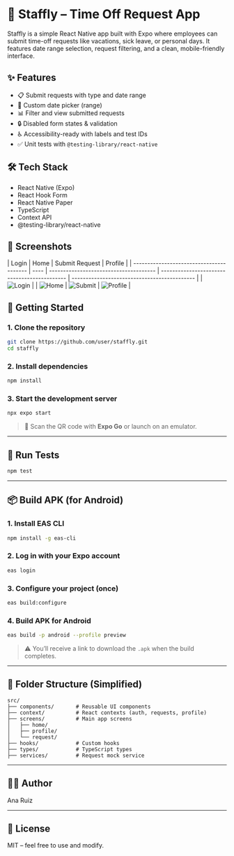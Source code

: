 # 📅 Staffly – Time Off Request App

Staffly is a simple React Native app built with Expo where employees can submit time-off requests like vacations, sick leave, or personal days. It features date range selection, request filtering, and a clean, mobile-friendly interface.

## ✨ Features

- 📋 Submit requests with type and date range
- 📆 Custom date picker (range)
- 📊 Filter and view submitted requests
- 🔒 Disabled form states & validation
- ♿️ Accessibility-ready with labels and test IDs
- ✅ Unit tests with `@testing-library/react-native`

## 🛠 Tech Stack

- React Native (Expo)
- React Hook Form
- React Native Paper
- TypeScript
- Context API
- @testing-library/react-native

## 📸 Screenshots

| Login                                    | Home | Submit Request                         | Profile                                      |
| ---------------------------------------- | ---- | -------------------------------------- | -------------------------------------------- | -------------------------------------------- |
| ![Login](./assets/screenshots/login.png) |      | ![Home](./assets/screenshots/home.png) | ![Submit](./assets/screenshots/requests.png) | ![Profile](./assets/screenshots/profile.png) |

## 🚀 Getting Started

### 1. Clone the repository

```bash
git clone https://github.com/user/staffly.git
cd staffly
```

### 2. Install dependencies

```bash
npm install
```

### 3. Start the development server

```bash
npx expo start
```

> 📱 Scan the QR code with **Expo Go** or launch on an emulator.

---

## 🧪 Run Tests

```bash
npm test
```

---

## 📦 Build APK (for Android)

### 1. Install EAS CLI

```bash
npm install -g eas-cli
```

### 2. Log in with your Expo account

```bash
eas login
```

### 3. Configure your project (once)

```bash
eas build:configure
```

### 4. Build APK for Android

```bash
eas build -p android --profile preview
```

> ⚠️ You’ll receive a link to download the `.apk` when the build completes.

---

## 📁 Folder Structure (Simplified)

```
src/
├── components/       # Reusable UI components
├── context/          # React contexts (auth, requests, profile)
├── screens/          # Main app screens
│   ├── home/
│   ├── profile/
│   └── request/
├── hooks/            # Custom hooks
├── types/            # TypeScript types
├── services/         # Request mock service
```

---

## 👩‍💻 Author

Ana Ruiz

---

## 📄 License

MIT – feel free to use and modify.
